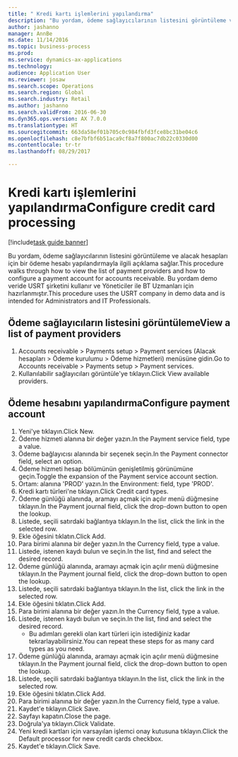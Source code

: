 ```yaml
--- 
title: " Kredi kartı işlemlerini yapılandırma"
description: "Bu yordam, ödeme sağlayıcılarının listesini görüntüleme ve alacak hesapları için bir ödeme hesabı yapılandırmayla ilgili açıklama sağlar."
author: jashanno
manager: AnnBe
ms.date: 11/14/2016
ms.topic: business-process
ms.prod: 
ms.service: dynamics-ax-applications
ms.technology: 
audience: Application User
ms.reviewer: josaw
ms.search.scope: Operations
ms.search.region: Global
ms.search.industry: Retail
ms.author: jashanno
ms.search.validFrom: 2016-06-30
ms.dyn365.ops.version: AX 7.0.0
ms.translationtype: HT
ms.sourcegitcommit: 663da58ef01b705c0c984fbfd3fce8bc31be04c6
ms.openlocfilehash: c8e7bfbf6b51aca9cf8a7f800ac7db22c0330d00
ms.contentlocale: tr-tr
ms.lasthandoff: 08/29/2017

---
```

# <a name="configure-credit-card-processing"></a><span data-ttu-id="f30f9-103"> Kredi kartı işlemlerini yapılandırma</span><span class="sxs-lookup"><span data-stu-id="f30f9-103">Configure credit card processing</span></span>

[!include[task guide banner](../includes/task-guide-banner.md)]

<span data-ttu-id="f30f9-104">Bu yordam, ödeme sağlayıcılarının listesini görüntüleme ve alacak hesapları için bir ödeme hesabı yapılandırmayla ilgili açıklama sağlar.</span><span class="sxs-lookup"><span data-stu-id="f30f9-104">This procedure walks through how to view the list of payment providers and how to configure a payment account for accounts receivable.</span></span> <span data-ttu-id="f30f9-105">Bu yordam demo veride USRT şirketini kullanır ve Yöneticiler ile BT Uzmanları için hazırlanmıştır.</span><span class="sxs-lookup"><span data-stu-id="f30f9-105">This procedure uses the USRT company in demo data and is intended for Administrators and IT Professionals.</span></span>


## <a name="view-a-list-of-payment-providers"></a><span data-ttu-id="f30f9-106">Ödeme sağlayıcıların listesini görüntüleme</span><span class="sxs-lookup"><span data-stu-id="f30f9-106">View a list of payment providers</span></span>
1. <span data-ttu-id="f30f9-107">Accounts receivable > Payments setup > Payment services (Alacak hesapları > Ödeme kurulumu > Ödeme hizmetleri) menüsüne gidin.</span><span class="sxs-lookup"><span data-stu-id="f30f9-107">Go to Accounts receivable > Payments setup > Payment services.</span></span>
2. <span data-ttu-id="f30f9-108">Kullanılabilir sağlayıcıları görüntüle'ye tıklayın.</span><span class="sxs-lookup"><span data-stu-id="f30f9-108">Click View available providers.</span></span>

## <a name="configure-payment-account"></a><span data-ttu-id="f30f9-109">Ödeme hesabını yapılandırma</span><span class="sxs-lookup"><span data-stu-id="f30f9-109">Configure payment account</span></span>
1. <span data-ttu-id="f30f9-110">Yeni'ye tıklayın.</span><span class="sxs-lookup"><span data-stu-id="f30f9-110">Click New.</span></span>
2. <span data-ttu-id="f30f9-111">Ödeme hizmeti alanına bir değer yazın.</span><span class="sxs-lookup"><span data-stu-id="f30f9-111">In the Payment service field, type a value.</span></span>
3. <span data-ttu-id="f30f9-112">Ödeme bağlayıcısı alanında bir seçenek seçin.</span><span class="sxs-lookup"><span data-stu-id="f30f9-112">In the Payment connector field, select an option.</span></span>
4. <span data-ttu-id="f30f9-113">Ödeme hizmeti hesap bölümünün genişletilmiş görünümüne geçin.</span><span class="sxs-lookup"><span data-stu-id="f30f9-113">Toggle the expansion of the Payment service account section.</span></span>
5. <span data-ttu-id="f30f9-114">Ortam: alanına 'PROD' yazın.</span><span class="sxs-lookup"><span data-stu-id="f30f9-114">In the Environment: field, type 'PROD'.</span></span>
6. <span data-ttu-id="f30f9-115">Kredi kartı türleri'ne tıklayın.</span><span class="sxs-lookup"><span data-stu-id="f30f9-115">Click Credit card types.</span></span>
7. <span data-ttu-id="f30f9-116">Ödeme günlüğü alanında, aramayı açmak için açılır menü düğmesine tıklayın.</span><span class="sxs-lookup"><span data-stu-id="f30f9-116">In the Payment journal field, click the drop-down button to open the lookup.</span></span>
8. <span data-ttu-id="f30f9-117">Listede, seçili satırdaki bağlantıya tıklayın.</span><span class="sxs-lookup"><span data-stu-id="f30f9-117">In the list, click the link in the selected row.</span></span>
9. <span data-ttu-id="f30f9-118">Ekle öğesini tıklatın.</span><span class="sxs-lookup"><span data-stu-id="f30f9-118">Click Add.</span></span>
10. <span data-ttu-id="f30f9-119">Para birimi alanına bir değer yazın.</span><span class="sxs-lookup"><span data-stu-id="f30f9-119">In the Currency field, type a value.</span></span>
11. <span data-ttu-id="f30f9-120">Listede, istenen kaydı bulun ve seçin.</span><span class="sxs-lookup"><span data-stu-id="f30f9-120">In the list, find and select the desired record.</span></span>
12. <span data-ttu-id="f30f9-121">Ödeme günlüğü alanında, aramayı açmak için açılır menü düğmesine tıklayın.</span><span class="sxs-lookup"><span data-stu-id="f30f9-121">In the Payment journal field, click the drop-down button to open the lookup.</span></span>
13. <span data-ttu-id="f30f9-122">Listede, seçili satırdaki bağlantıya tıklayın.</span><span class="sxs-lookup"><span data-stu-id="f30f9-122">In the list, click the link in the selected row.</span></span>
14. <span data-ttu-id="f30f9-123">Ekle öğesini tıklatın.</span><span class="sxs-lookup"><span data-stu-id="f30f9-123">Click Add.</span></span>
15. <span data-ttu-id="f30f9-124">Para birimi alanına bir değer yazın.</span><span class="sxs-lookup"><span data-stu-id="f30f9-124">In the Currency field, type a value.</span></span>
16. <span data-ttu-id="f30f9-125">Listede, istenen kaydı bulun ve seçin.</span><span class="sxs-lookup"><span data-stu-id="f30f9-125">In the list, find and select the desired record.</span></span>
    * <span data-ttu-id="f30f9-126">Bu adımları gerekli olan kart türleri için istediğiniz kadar tekrarlayabilirsiniz.</span><span class="sxs-lookup"><span data-stu-id="f30f9-126">You can repeat these steps for as many card types as you need.</span></span>  
17. <span data-ttu-id="f30f9-127">Ödeme günlüğü alanında, aramayı açmak için açılır menü düğmesine tıklayın.</span><span class="sxs-lookup"><span data-stu-id="f30f9-127">In the Payment journal field, click the drop-down button to open the lookup.</span></span>
18. <span data-ttu-id="f30f9-128">Listede, seçili satırdaki bağlantıya tıklayın.</span><span class="sxs-lookup"><span data-stu-id="f30f9-128">In the list, click the link in the selected row.</span></span>
19. <span data-ttu-id="f30f9-129">Ekle öğesini tıklatın.</span><span class="sxs-lookup"><span data-stu-id="f30f9-129">Click Add.</span></span>
20. <span data-ttu-id="f30f9-130">Para birimi alanına bir değer yazın.</span><span class="sxs-lookup"><span data-stu-id="f30f9-130">In the Currency field, type a value.</span></span>
21. <span data-ttu-id="f30f9-131">Kaydet'e tıklayın.</span><span class="sxs-lookup"><span data-stu-id="f30f9-131">Click Save.</span></span>
22. <span data-ttu-id="f30f9-132">Sayfayı kapatın.</span><span class="sxs-lookup"><span data-stu-id="f30f9-132">Close the page.</span></span>
23. <span data-ttu-id="f30f9-133">Doğrula'ya tıklayın.</span><span class="sxs-lookup"><span data-stu-id="f30f9-133">Click Validate.</span></span>
24. <span data-ttu-id="f30f9-134">Yeni kredi kartları için varsayılan işlemci onay kutusuna tıklayın.</span><span class="sxs-lookup"><span data-stu-id="f30f9-134">Click the Default processor for new credit cards checkbox.</span></span>
25. <span data-ttu-id="f30f9-135">Kaydet'e tıklayın.</span><span class="sxs-lookup"><span data-stu-id="f30f9-135">Click Save.</span></span>


